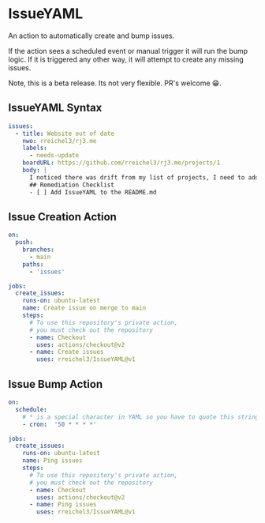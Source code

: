 # IssueYAML
An action to automatically create and bump issues.

If the action sees a scheduled event or manual trigger it will run the bump logic. If it is triggered any other way, it will attempt to create any missing issues. 

Note, this is a beta release. Its not very flexible.  PR's welcome 😁.
## IssueYAML Syntax
```yaml
issues:
  - title: Website out of date
    nwo: rreichel3/rj3.me
    labels:
      - needs-update
    boardURL: https://github.com/rreichel3/rj3.me/projects/1
    body: |
      I noticed there was drift from my list of projects, I need to add IssueYAML
      ## Remediation Checklist
      - [ ] Add IssueYAML to the README.md
```
## Issue Creation Action
```yaml
on:
  push:
    branches:
      - main
    paths:
      - 'issues'

jobs:
  create_issues:
    runs-on: ubuntu-latest
    name: Create issue on merge to main
    steps:
      # To use this repository's private action,
      # you must check out the repository
      - name: Checkout
        uses: actions/checkout@v2
      - name: Create issues
        uses: rreichel3/IssueYAML@v1
```

## Issue Bump Action
```yaml
on:
  schedule:
    # * is a special character in YAML so you have to quote this string
    - cron:  '50 * * * *'

jobs:
  create_issues:
    runs-on: ubuntu-latest
    name: Ping issues
    steps:
      # To use this repository's private action,
      # you must check out the repository
      - name: Checkout
        uses: actions/checkout@v2
      - name: Ping issues
        uses: rreichel3/IssueYAML@v1
```
